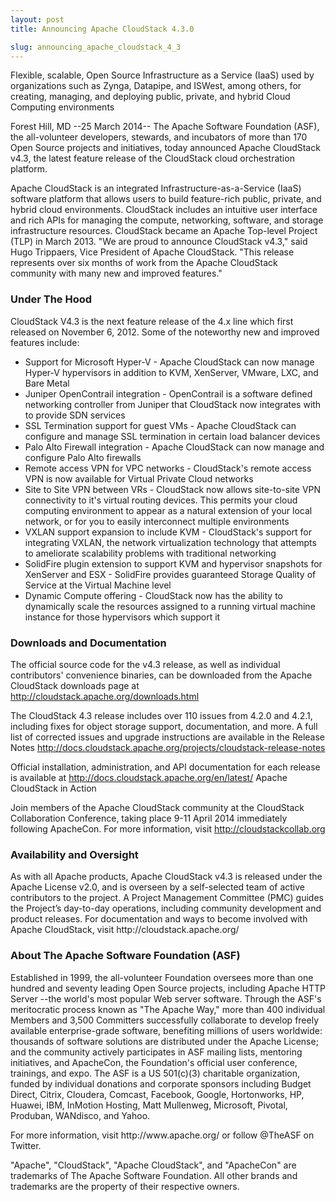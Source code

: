 ```yaml
---
layout: post
title: Announcing Apache CloudStack 4.3.0

slug: announcing_apache_cloudstack_4_3
---
```

<p>Flexible, scalable, Open Source Infrastructure as a Service (IaaS) used by organizations such as Zynga, Datapipe, and ISWest, among others, for creating, managing, and deploying public, private, and hybrid Cloud Computing environments</p>

<p>Forest Hill, MD --25 March 2014-- The Apache Software Foundation (ASF), the all-volunteer developers, stewards, and incubators of more than 170 Open Source projects and initiatives, today announced Apache CloudStack v4.3, the latest feature release of the CloudStack cloud orchestration platform.</p>

<p>Apache CloudStack is an integrated Infrastructure-as-a-Service (IaaS) software platform that allows users to build feature-rich public, private, and hybrid cloud environments. CloudStack includes an intuitive user interface and rich APIs for managing the compute, networking, software, and storage infrastructure resources. CloudStack became an Apache Top-level Project (TLP) in March 2013.
"We are proud to announce CloudStack v4.3," said Hugo Trippaers, Vice President of Apache CloudStack. "This release represents over six months of work from the Apache CloudStack community with many new and improved features."</p>

<h3>Under The Hood</h3>
<p>CloudStack V4.3 is the next feature release of the 4.x line which first released on November 6, 2012. Some of the noteworthy new and improved features include:</p>
<ul>
<li>Support for Microsoft Hyper-V - Apache CloudStack can now manage Hyper-V hypervisors in addition to KVM, XenServer, VMware, LXC, and Bare Metal</li>
<li>Juniper OpenContrail integration - OpenContrail is a software defined networking controller from Juniper that CloudStack now integrates with to provide SDN services</li>
<li>SSL Termination support for guest VMs - Apache CloudStack can configure and manage SSL termination in certain load balancer devices</li>
<li>Palo Alto Firewall integration - Apache CloudStack can now manage and configure Palo Alto firewalls</li>
<li>Remote access VPN for VPC networks - CloudStack's remote access VPN is now available for Virtual Private Cloud networks</li>
<li>Site to Site VPN between VRs - CloudStack now allows site-to-site VPN connectivity to it's virtual routing devices. This permits your cloud computing environment to appear as a natural extension of your local network, or for you to easily interconnect multiple environments</li>
<li>VXLAN support expansion to include KVM - CloudStack's support for integrating VXLAN, the network virtualization technology that attempts to ameliorate scalability problems with traditional networking</li>
<li>SolidFire plugin extension to support KVM and hypervisor snapshots for XenServer and ESX - SolidFire provides guaranteed Storage Quality of Service at the Virtual Machine level</li>
<li>Dynamic Compute offering - CloudStack now has the ability to dynamically scale the resources assigned to a running virtual machine instance for those hypervisors which support it</li>
</ul>

<h3>Downloads and Documentation</h3>
<p>The official source code for the v4.3 release, as well as individual contributors' convenience binaries, can be downloaded from the Apache CloudStack downloads page at <a href="http://cloudstack.apache.org/downloads.html">http://cloudstack.apache.org/downloads.html</a></p>

<p>The CloudStack 4.3 release includes over 110 issues from 4.2.0 and 4.2.1, including fixes for object storage support, documentation, and more. A full list of corrected issues and upgrade instructions are available in the Release Notes <a href="http://docs.cloudstack.apache.org/projects/cloudstack-release-notes">http://docs.cloudstack.apache.org/projects/cloudstack-release-notes</a></p>

<p>Official installation, administration, and API documentation for each release is available at <a href="http://docs.cloudstack.apache.org/en/latest/">http://docs.cloudstack.apache.org/en/latest/</a>
Apache CloudStack in Action</p>

<p>Join members of the Apache CloudStack community at the CloudStack Collaboration Conference, taking place 9-11 April 2014 immediately following ApacheCon. For more information, visit <a href="http://cloudstackcollab.org">http://cloudstackcollab.org</a></p>

<h3>Availability and Oversight</h3>
<p>As with all Apache products, Apache CloudStack v4.3 is released under the Apache License v2.0, and is overseen by a self-selected team of active contributors to the project. A Project Management Committee (PMC) guides the Project’s day-to-day operations, including community development and product releases. For documentation and ways to become involved with Apache CloudStack, visit http://cloudstack.apache.org/</p>

<h3>About The Apache Software Foundation (ASF)</h3>
<p>Established in 1999, the all-volunteer Foundation oversees more than one hundred and seventy leading Open Source projects, including Apache HTTP Server --the world's most popular Web server software. Through the ASF's meritocratic process known as "The Apache Way," more than 400 individual Members and 3,500 Committers successfully collaborate to develop freely available enterprise-grade software, benefiting millions of users worldwide: thousands of software solutions are distributed under the Apache License; and the community actively participates in ASF mailing lists, mentoring initiatives, and ApacheCon, the Foundation's official user conference, trainings, and expo. The ASF is a US 501(c)(3) charitable organization, funded by individual donations and corporate sponsors including Budget Direct, Citrix, Cloudera, Comcast, Facebook, Google, Hortonworks, HP, Huawei, IBM, InMotion Hosting, Matt Mullenweg, Microsoft, Pivotal, Produban, WANdisco, and Yahoo.</p>

<p>For more information, visit http://www.apache.org/ or follow @TheASF on Twitter.</p>

<p>"Apache", "CloudStack", "Apache CloudStack", and "ApacheCon" are trademarks of The Apache Software Foundation. All other brands and trademarks are the property of their respective owners.</p>
